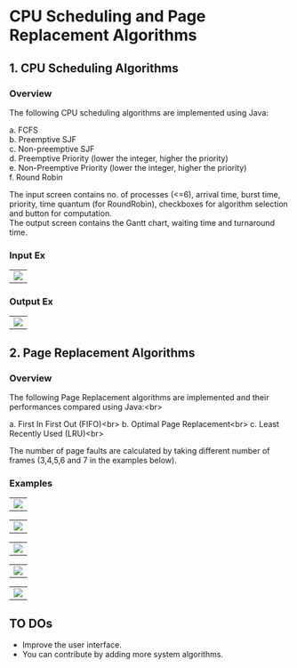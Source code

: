 # CPU Scheduling and Page Replacement Algorithms

## 1. CPU Scheduling Algorithms

### Overview 

The following CPU scheduling algorithms are implemented using Java:<br/>

  a. FCFS<br/>
  b. Preemptive SJF<br/>
  c. Non-preemptive SJF<br/>
  d. Preemptive Priority (lower the integer, higher the priority)<br/>
  e. Non-Preemptive Priority (lower the integer, higher the priority)<br/>
  f. Round Robin<br/>
  
The input screen contains no. of processes (<=6), arrival time, burst time, priority, time quantum (for RoundRobin), checkboxes for algorithm selection and button for computation.<br/>
The output screen contains the Gantt chart, waiting time and turnaround time.

### Input Ex

  <table>
    <tr>
     <td><img src="/ScreenShots/1.jpg"></td>
    </tr>
  </table>
  
### Output Ex

  <table>
    <tr>
     <td><img src="/ScreenShots/2.jpg"></td>
    </tr>
  </table>

## 2. Page Replacement Algorithms

### Overview 

The following Page Replacement algorithms are implemented and their performances compared using Java:<br\>

a. First In First Out (FIFO)<br\>
b. Optimal Page Replacement<br\>
c. Least Recently Used (LRU)<br\>

The number of page faults are calculated by taking different number of frames (3,4,5,6 and 7 in the examples below). 

### Examples

  <table>
    <tr>
     <td><img src="/ScreenShots/3.jpg"></td>
    </tr>
  </table>
  
  <table>
    <tr>
     <td><img src="/ScreenShots/4.jpg"></td>
    </tr>
  </table>  
  
  <table>
    <tr>
     <td><img src="/ScreenShots/5.jpg"></td>
    </tr>
  </table>
  
  <table>
    <tr>
     <td><img src="/ScreenShots/6.jpg"></td>
    </tr>
  </table>  
  
  <table>
    <tr>
     <td><img src="/ScreenShots/7.jpg"></td>
    </tr>
  </table>  
  
  ## TO DOs
  
  * Improve the user interface.
  * You can contribute by adding more system algorithms.
